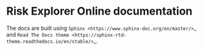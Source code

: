 # Risk Explorer Online documentation

The docs are built using `Sphinx <https://www.sphinx-doc.org/en/master/>`_ and `Read The Docs theme <https://sphinx-rtd-theme.readthedocs.io/en/stable/>`_.
